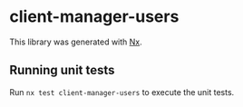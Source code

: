 # client-manager-users

This library was generated with [Nx](https://nx.dev).

## Running unit tests

Run `nx test client-manager-users` to execute the unit tests.
